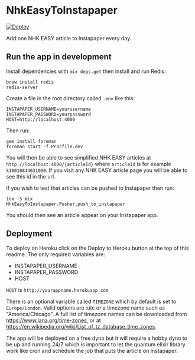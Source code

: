 # NhkEasyToInstapaper

[![Deploy](https://www.herokucdn.com/deploy/button.svg)](https://heroku.com/deploy)

Add one NHK EASY article to Instapaper every day.

## Run the app in development

Install dependencies with `mix deps.get` then install and run Redis:

```
brew install redis
redis-server
```

Create a file in the root directory called `.env` like this:

```
INSTAPAPER_USERNAME=yourusername
INSTAPAPER_PASSWORD=yourpassword
HOST=http://localhost:4000
```

Then run:

```
gem install foreman
foreman start -f Procfile.dev
```

You will then be able to see simplified NHK EASY articles at `http://localhost:4000/{articleId}` where `articleId` is for example `k10010844631000`. If you visit any NHK EASY article page you will be able to see this id in the url.

If you wish to test that articles can be pushed to Instapaper then run:

```
iex -S mix
NhkEasyToInstapaper.Pusher.push_to_instapaper
```

You should then see an article appear on your Instapaper app.

## Deployment

To deploy on Heroku click on the Deploy to Heroku button at the top of this readme. The only required variables are:

  * INSTAPAPER_USERNAME
  * INSTAPAPER_PASSWORD
  * HOST

`HOST` is `http://yourappname.herokuapp.com`

There is an optional variable called `TIMEZONE` which by default is set to `Europe/London`. Valid options are :utc or a timezone name such as "America/Chicago". A full list of timezone names can be downloaded from https://www.iana.org/time-zones, or at https://en.wikipedia.org/wiki/List_of_tz_database_time_zones.

The app will be deployed on a free dyno but it will require a hobby dyno to be up and running 24/7 which is important to let the quantum elixir library work like cron and schedule the job that puts the article on instapaper.
